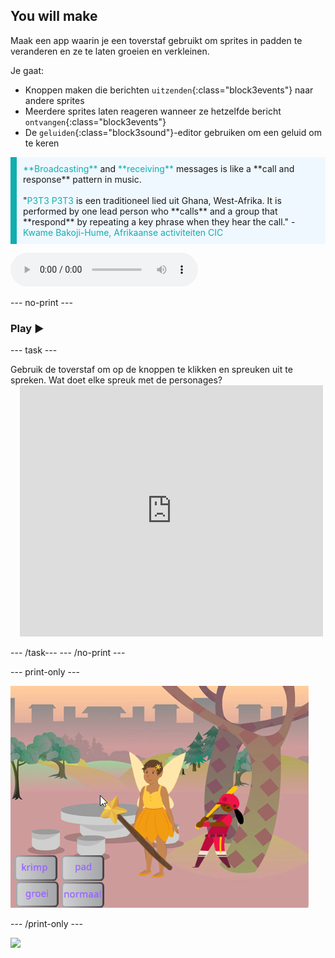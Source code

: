 ## You will make

Maak een app waarin je een toverstaf gebruikt om sprites in padden te veranderen en ze te laten groeien en verkleinen.

Je gaat:
+ Knoppen maken die berichten `uitzenden`{:class="block3events"} naar andere sprites
+ Meerdere sprites laten reageren wanneer ze hetzelfde bericht `ontvangen`{:class="block3events"}
+ De `geluiden`{:class="block3sound"}-editor gebruiken om een geluid om te keren

<p style="border-left: solid; border-width:10px; border-color: #0faeb0; background-color: aliceblue; padding: 10px;">
<span style="color: #0faeb0">**Broadcasting**</span> and <span style="color: #0faeb0">**receiving**</span> messages is like a **call and response** pattern in music.
<br>
<br>
  "<span style="color: #0faeb0">P3T3 P3T3</span> is een traditioneel lied uit Ghana, West-Afrika. It is performed by one lead person who **calls** and a group that **respond** by repeating a key phrase when they hear the call." - <span style="color: #0faeb0">Kwame Bakoji-Hume, Afrikaanse activiteiten CIC</span>

<audio controls><source src="images/Pete-Pete.mp3" type="audio/wav"></audio>  
</p>

--- no-print ---

### Play ▶️

--- task ---

<div style="display: flex; flex-wrap: wrap">
<div style="flex-basis: 175px; flex-grow: 1">  
Gebruik de toverstaf om op de knoppen te klikken en spreuken uit te spreken. Wat doet elke spreuk met de personages?
</div>
<div class="scratch-preview" style="margin-left: 15px;">
  <iframe allowtransparency="true" width="485" height="402" src="https://scratch.mit.edu/projects/embed/518413238/?autostart=false" frameborder="0"></iframe>
</div>
</div>

--- /task--- --- /no-print ---

--- print-only ---

![Completed project](images/showcase_static.png)

--- /print-only ---

![](http://code.org/api/hour/begin_codeclub_spells.png)
